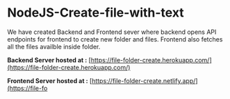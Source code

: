 # NodeJS-Create-file-with-text
We have created Backend and Frontend sever where backend opens API endpoints for frontend to create new folder and files. Frontend also fetches all the files availble inside folder.

**Backend Server hosted at :** [https://file-folder-create.herokuapp.com/](https://file-folder-create.herokuapp.com/)

**Frontend Server hosted at :** [https://file-folder-create.netlify.app/](https://file-fo